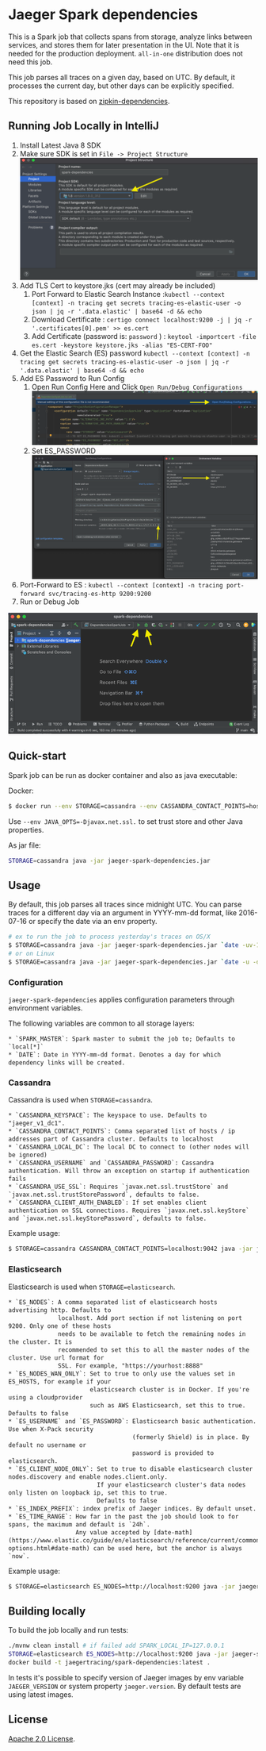 # Jaeger Spark dependencies
This is a Spark job that collects spans from storage, analyze links between services,
and stores them for later presentation in the UI. Note that it is needed for the production deployment.
`all-in-one` distribution does not need this job.

This job parses all traces on a given day, based on UTC. By default, it processes the current day,
but other days can be explicitly specified.

This repository is based on [zipkin-dependencies](https://github.com/openzipkin/zipkin-dependencies).

## Running Job Locally in IntelliJ
 
1. Install Latest Java 8 SDK
2. Make sure SDK is set in `File -> Project Structure`
  ![img_2.png](img_2.png)
3. Add TLS Cert to keystore.jks (cert may already be included)
    1. Port Forward to Elastic Search Instance :`kubectl --context [context] -n tracing get secrets tracing-es-elastic-user -o json | jq -r '.data.elastic' | base64 -d && echo`
    2. Download Certificate : `certigo connect localhost:9200 -j | jq -r '.certificates[0].pem' >> es.cert`
    3. Add Certificate (password is: `password` ) : `keytool -importcert -file es.cert -keystore keystore.jks -alias "ES-CERT-FOO"`
7. Get the Elastic Search (ES) password
`kubectl --context [context] -n tracing get secrets tracing-es-elastic-user -o json | jq -r '.data.elastic' | base64 -d && echo`
8. Add ES Password to Run Config
    1. Open Run Config Here and Click `Open Run/Debug Configurations`
       ![img.png](img.png)
    2. Set ES_PASSWORD
       ![img_1.png](img_1.png)
10. Port-Forward to ES : `kubectl --context [context] -n tracing port-forward svc/tracing-es-http 9200:9200`
11. Run or Debug Job

![img_3.png](img_3.png)
    
## Quick-start
Spark job can be run as docker container and also as java executable:

Docker:
```bash
$ docker run --env STORAGE=cassandra --env CASSANDRA_CONTACT_POINTS=host1,host2 jaegertracing/spark-dependencies
```

Use `--env JAVA_OPTS=-Djavax.net.ssl.` to set trust store and other Java properties.

As jar file:
```bash
STORAGE=cassandra java -jar jaeger-spark-dependencies.jar
```

## Usage
By default, this job parses all traces since midnight UTC. You can parse traces for a different day
via an argument in YYYY-mm-dd format, like 2016-07-16 or specify the date via an env property.

```bash
# ex to run the job to process yesterday's traces on OS/X
$ STORAGE=cassandra java -jar jaeger-spark-dependencies.jar `date -uv-1d +%F`
# or on Linux
$ STORAGE=cassandra java -jar jaeger-spark-dependencies.jar `date -u -d '1 day ago' +%F`
```

### Configuration
`jaeger-spark-dependencies` applies configuration parameters through environment variables.

The following variables are common to all storage layers:

    * `SPARK_MASTER`: Spark master to submit the job to; Defaults to `local[*]`
    * `DATE`: Date in YYYY-mm-dd format. Denotes a day for which dependency links will be created.

### Cassandra
Cassandra is used when `STORAGE=cassandra`.

    * `CASSANDRA_KEYSPACE`: The keyspace to use. Defaults to "jaeger_v1_dc1".
    * `CASSANDRA_CONTACT_POINTS`: Comma separated list of hosts / ip addresses part of Cassandra cluster. Defaults to localhost
    * `CASSANDRA_LOCAL_DC`: The local DC to connect to (other nodes will be ignored)
    * `CASSANDRA_USERNAME` and `CASSANDRA_PASSWORD`: Cassandra authentication. Will throw an exception on startup if authentication fails
    * `CASSANDRA_USE_SSL`: Requires `javax.net.ssl.trustStore` and `javax.net.ssl.trustStorePassword`, defaults to false.
    * `CASSANDRA_CLIENT_AUTH_ENABLED`: If set enables client authentication on SSL connections. Requires `javax.net.ssl.keyStore` and `javax.net.ssl.keyStorePassword`, defaults to false.

Example usage:

```bash
$ STORAGE=cassandra CASSANDRA_CONTACT_POINTS=localhost:9042 java -jar jaeger-spark-dependencies.jar
```
### Elasticsearch
Elasticsearch is used when `STORAGE=elasticsearch`.

    * `ES_NODES`: A comma separated list of elasticsearch hosts advertising http. Defaults to
                  localhost. Add port section if not listening on port 9200. Only one of these hosts
                  needs to be available to fetch the remaining nodes in the cluster. It is
                  recommended to set this to all the master nodes of the cluster. Use url format for
                  SSL. For example, "https://yourhost:8888"
    * `ES_NODES_WAN_ONLY`: Set to true to only use the values set in ES_HOSTS, for example if your
                           elasticsearch cluster is in Docker. If you're using a cloudprovider
                           such as AWS Elasticsearch, set this to true. Defaults to false
    * `ES_USERNAME` and `ES_PASSWORD`: Elasticsearch basic authentication. Use when X-Pack security
                                       (formerly Shield) is in place. By default no username or
                                       password is provided to elasticsearch.
    * `ES_CLIENT_NODE_ONLY`: Set to true to disable elasticsearch cluster nodes.discovery and enable nodes.client.only.
                             If your elasticsearch cluster's data nodes only listen on loopback ip, set this to true.
                             Defaults to false
    * `ES_INDEX_PREFIX`: index prefix of Jaeger indices. By default unset.
    * `ES_TIME_RANGE`: How far in the past the job should look to for spans, the maximum and default is `24h`.
                       Any value accepted by [date-math](https://www.elastic.co/guide/en/elasticsearch/reference/current/common-options.html#date-math) can be used here, but the anchor is always `now`.

Example usage:

```bash
$ STORAGE=elasticsearch ES_NODES=http://localhost:9200 java -jar jaeger-spark-dependencies.jar
```

## Building locally
To build the job locally and run tests:
```bash
./mvnw clean install # if failed add SPARK_LOCAL_IP=127.0.0.1
STORAGE=elasticsearch ES_NODES=http://localhost:9200 java -jar jaeger-spark-dependencies/target/jaeger-spark-dependencies-0.0.1-SNAPSHOT.jar
docker build -t jaegertracing/spark-dependencies:latest .
```

In tests it's possible to specify version of Jaeger images by env variable `JAEGER_VERSION`
or system property `jaeger.version`. By default tests are using latest images.

## License

[Apache 2.0 License](./LICENSE).
